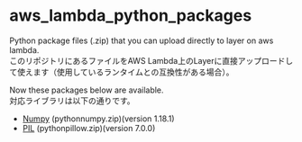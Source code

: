 # aws_lambda_python_packages
Python package files (.zip) that you can upload directly to layer on aws lambda.  
このリポジトリにあるファイルをAWS Lambda上のLayerに直接アップロードして使えます（使用しているランタイムとの互換性がある場合）。

Now these packages below are available.  
対応ライブラリは以下の通りです。
- [Numpy](https://github.com/sorarideblog/aws_lambda_python_packages/blob/master/pythonnumpy.zip) (pythonnumpy.zip)(version 1.18.1)
- [PIL](https://github.com/sorarideblog/aws_lambda_python_packages/blob/master/pythonpillow.zip)
 (pythonpillow.zip)(version 7.0.0)
